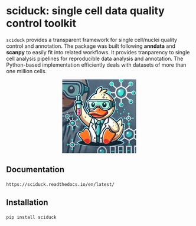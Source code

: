 # sciduck: single cell data quality control toolkit

`sciduck` provides a transparent framework for single cell/nuclei quality control and annotation. The package was built following **anndata** and **scanpy** to easily fit into related workflows. It provides tranparency to single cell analysis pipelines for reproducible data analysis and annotation.  The Python-based implementation efficiently deals with
datasets of more than one million cells.

<div align="center">
<img
    src="/logo/sciduck_DALLEv0.png"
    width="200"
>
</div>

## Documentation

`https://sciduck.readthedocs.io/en/latest/`

## Installation

`pip install sciduck`
